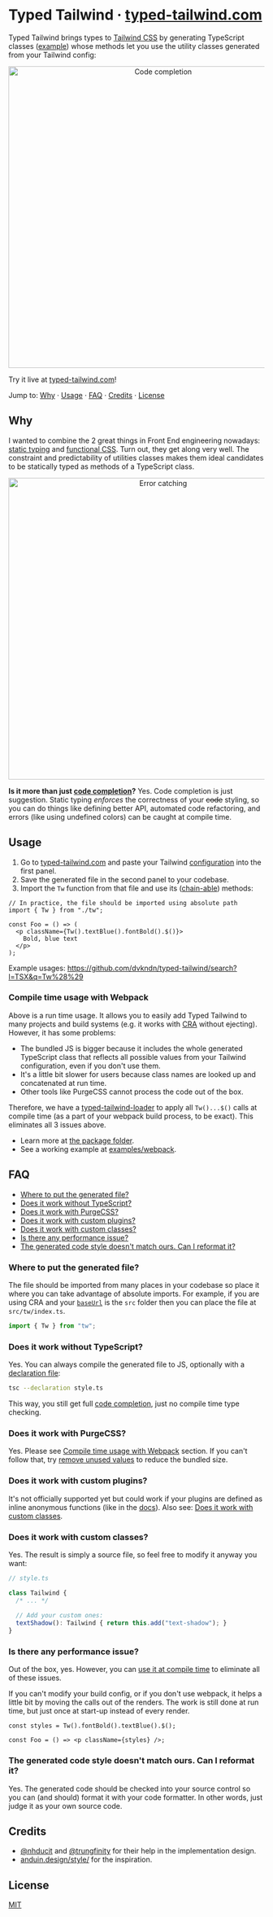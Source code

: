# Typed Tailwind · [typed-tailwind.com](https://typed-tailwind.com)

Typed Tailwind brings types to [Tailwind CSS](https://tailwindcss.com) by generating TypeScript classes ([example](https://github.com/dvkndn/typed-tailwind/blob/master/src/style/index.ts)) whose methods let you use the utility classes generated from your Tailwind config:

<p align="center"><img width="593" alt="Code completion" src="https://typed-tailwind.com/img1.png"></p>

Try it live at [typed-tailwind.com](https://typed-tailwind.com)!

Jump to: [Why](#why) · [Usage](#usage) · [FAQ](#faq) · [Credits](#credits) · [License](#license)

## Why

I wanted to combine the 2 great things in Front End engineering nowadays: [static typing](https://www.typescriptlang.org) and [functional CSS](https://tailwindcss.com/docs/utility-first). Turn out, they get along very well. The constraint and predictability of utilities classes makes them ideal candidates to be statically typed as methods of a TypeScript class.

<p align="center"><img width="593" alt="Error catching" src="https://typed-tailwind.com/img2.png"></p>

**Is it more than just [code completion](https://marketplace.visualstudio.com/items?itemName=bradlc.vscode-tailwindcss)?** Yes. Code completion is just suggestion. Static typing _enforces_ the correctness of your ~~code~~ styling, so you can do things like defining better API, automated code refactoring, and errors (like using undefined colors) can be caught at compile time.

## Usage

1. Go to [typed-tailwind.com](https://typed-tailwind.com) and paste your Tailwind [configuration](https://tailwindcss.com/docs/configuration) into the first panel.
2. Save the generated file in the second panel to your codebase.
3. Import the `Tw` function from that file and use its ([chain-able](https://en.wikipedia.org/wiki/Method_chaining)) methods:

```tsx
// In practice, the file should be imported using absolute path
import { Tw } from "./tw";

const Foo = () => (
  <p className={Tw().textBlue().fontBold().$()}>
    Bold, blue text
  </p>
);
```

Example usages: https://github.com/dvkndn/typed-tailwind/search?l=TSX&q=Tw%28%29

### Compile time usage with Webpack

Above is a run time usage. It allows you to easily add Typed Tailwind to many projects and build systems (e.g. it works with [CRA](http://create-react-app.dev) without ejecting). However, it has some problems:

- The bundled JS is bigger because it includes the whole generated TypeScript class that reflects all possible values from your Tailwind configuration, even if you don't use them.
- It's a little bit slower for users because class names are looked up and concatenated at run time.
- Other tools like PurgeCSS cannot process the code out of the box.

Therefore, we have a [typed-tailwind-loader](https://github.com/dvkndn/typed-tailwind/tree/master/webpack-loader) to apply all `Tw()...$()` calls at compile time (as a part of your webpack build process, to be exact). This eliminates all 3 issues above.

- Learn more at [the package folder](https://github.com/dvkndn/typed-tailwind/tree/master/webpack-loader).
- See a working example at [examples/webpack](https://github.com/dvkndn/typed-tailwind/tree/master/examples/webpack).

## FAQ

+ [Where to put the generated file?](#where-to-put-the-generated-file)
+ [Does it work without TypeScript?](#does-it-work-without-typescript)
+ [Does it work with PurgeCSS?](#does-it-work-with-purgecss)
+ [Does it work with custom plugins?](#does-it-work-with-custom-plugins)
+ [Does it work with custom classes?](#does-it-work-with-custom-classes)
+ [Is there any performance issue?](#is-there-any-performance-issue)
+ [The generated code style doesn't match ours. Can I reformat it?](#the-generated-code-style-doesnt-match-ours-can-i-reformat-it)

### Where to put the generated file?

The file should be imported from many places in your codebase so place it where you can take advantage of absolute imports. For example, if you are using CRA and your [`baseUrl`](https://create-react-app.dev/docs/importing-a-component#absolute-imports) is the `src` folder then you can place the file at `src/tw/index.ts`.

```ts
import { Tw } from "tw";
```

### Does it work without TypeScript?

Yes. You can always compile the generated file to JS, optionally with a [declaration file](https://www.typescriptlang.org/docs/handbook/declaration-files/introduction.html):

```sh
tsc --declaration style.ts
```

This way, you still get full [code completion](https://code.visualstudio.com/docs/editor/intellisense), just no compile time type checking.

### Does it work with PurgeCSS?

Yes. Please see [Compile time usage with Webpack](#compile-time-usage-with-webpack) section. If you can't follow that, try [remove unused values](https://tailwindcss.com/docs/controlling-file-size#removing-unused-theme-values) to reduce the bundled size.


### Does it work with custom plugins?

It's not officially supported yet but could work if your plugins are defined as inline anonymous functions (like in the [docs](https://tailwindcss.com/docs/plugins)). Also see: [Does it work with custom classes](#oes-it-work-with-custom-classes).

### Does it work with custom classes?

Yes. The result is simply a source file, so feel free to modify it anyway you want:

```typescript
// style.ts

class Tailwind {
  /* ... */
  
  // Add your custom ones:
  textShadow(): Tailwind { return this.add("text-shadow"); }
}
```

### Is there any performance issue?

Out of the box, yes. However, you can [use it at compile time](#compile-time-usage-with-webpack) to eliminate all of these issues.

If you can't modify your build config, or if you don't use webpack, it helps a little bit by moving the calls out of the renders. The work is still done at run time, but just once at start-up instead of every render.

```tsx
const styles = Tw().fontBold().textBlue().$();

const Foo = () => <p className={styles} />;
```

### The generated code style doesn't match ours. Can I reformat it?

Yes. The generated code should be checked into your source control so you can (and should) format it with your code formatter. In other words, just judge it as your own source code.

## Credits

- [@nhducit](https://github.com/nhducit) and [@trungfinity](https://github.com/trungfinity) for their help in the implementation design.
- [anduin.design/style/](http://anduin.design/style/) for the inspiration.

## License
[MIT](https://choosealicense.com/licenses/mit/)

